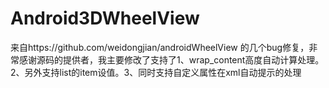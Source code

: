# Android3DWheelView
来自https://github.com/weidongjian/androidWheelView 的几个bug修复，非常感谢源码的提供者，我主要修改了支持了1、wrap_content高度自动计算处理。2、另外支持list的item设值。3、同时支持自定义属性在xml自动提示的处理
